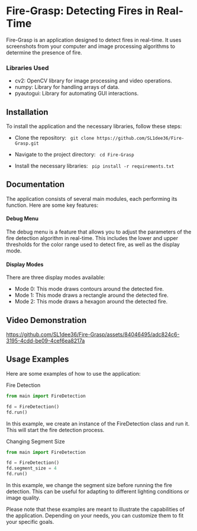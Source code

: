 # Fire-Grasp: Detecting Fires in Real-Time

Fire-Grasp is an application designed to detect fires in real-time. It uses screenshots from your computer and image processing algorithms to determine the presence of fire.

### Libraries Used
* cv2: OpenCV library for image processing and video operations.
* numpy: Library for handling arrays of data.
* pyautogui: Library for automating GUI interactions.

## Installation
To install the application and the necessary libraries, follow these steps:

* Clone the repository:
  ```  git clone https://github.com/SL1dee36/Fire-Grasp.git  ```

* Navigate to the project directory:
  ```  cd Fire-Grasp  ```
  
* Install the necessary libraries:
  ```  pip install -r requirements.txt  ```

## Documentation
The application consists of several main modules, each performing its function. Here are some key features:

#### Debug Menu
The debug menu is a feature that allows you to adjust the parameters of the fire detection algorithm in real-time. This includes the lower and upper thresholds for the color range used to detect fire, as well as the display mode.

#### Display Modes
There are three display modes available:

  * Mode 0: This mode draws contours around the detected fire.
  * Mode 1: This mode draws a rectangle around the detected fire.
  * Mode 2: This mode draws a hexagon around the detected fire.

## Video Demonstration

https://github.com/SL1dee36/Fire-Grasp/assets/84046495/adc824c6-3195-4cdd-be09-4cef6ea8217a


## Usage Examples
Here are some examples of how to use the application:

Fire Detection
```Python
from main import FireDetection

fd = FireDetection()
fd.run()
```
In this example, we create an instance of the FireDetection class and run it. This will start the fire detection process.


Changing Segment Size
```Python
from main import FireDetection

fd = FireDetection()
fd.segment_size = 4
fd.run()
```
In this example, we change the segment size before running the fire detection. This can be useful for adapting to different lighting conditions or image quality.


Please note that these examples are meant to illustrate the capabilities of the application. Depending on your needs, you can customize them to fit your specific goals.
